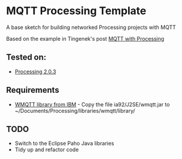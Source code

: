 # MQTT Processing Template
A base sketch for building networked Processing projects with MQTT

Based on the example in Tingenek's post [MQTT with Processing](https://tingenek.wordpress.com/2012/12/31/mqtt-with-processing/)

## Tested on:
* [Processing 2.0.3](https://processing.org/download/?processing)

## Requirements
* [WMQTT library from IBM](http://www14.software.ibm.com/cgi-bin/weblap/lap.pl?popup=Y&li_formnum=L-TMAN-5N7JL9&accepted_url=ftp://public.dhe.ibm.com/software/integration/support/supportpacs/individual/ia92.zip) - Copy the file ia92/J2SE/wmqtt.jar to ~/Documents/Processing/libraries/wmqtt/library/

## TODO
* Switch to the Eclipse Paho Java libraries
* Tidy up and refactor code
